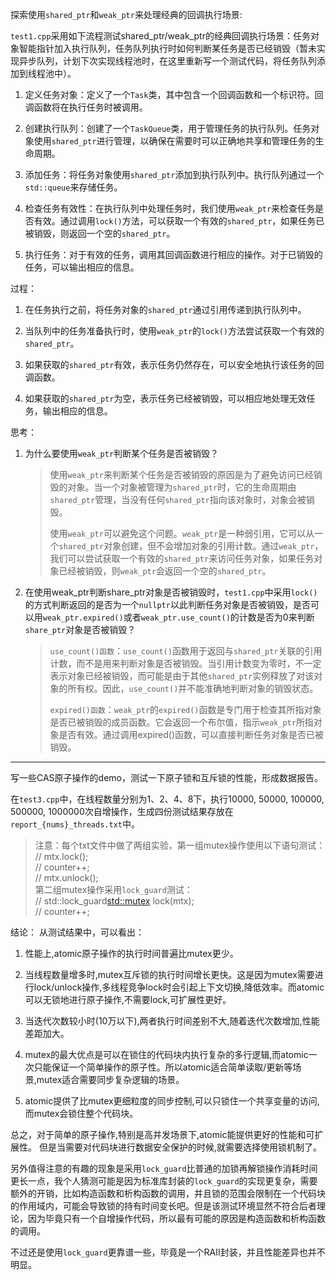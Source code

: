 探索使用`shared_ptr`和`weak_ptr`来处理经典的回调执行场景:<br>

`test1.cpp`采用如下流程测试shared_ptr/weak_ptr的经典回调执行场景：任务对象智能指针加入执行队列，任务队列执行时如何判断某任务是否已经销毁（暂未实现异步队列，计划下次实现线程池时，在这里重新写一个测试代码，将任务队列添加到线程池中）。<br>

1. 定义任务对象：定义了一个`Task`类，其中包含一个回调函数和一个标识符。回调函数将在执行任务时被调用。
   
2. 创建执行队列：创建了一个`TaskQueue`类，用于管理任务的执行队列。任务对象使用`shared_ptr`进行管理，以确保在需要时可以正确地共享和管理任务的生命周期。
   
3. 添加任务：将任务对象使用`shared_ptr`添加到执行队列中。执行队列通过一个`std::queue`来存储任务。
   
4. 检查任务有效性：在执行队列中处理任务时，我们使用`weak_ptr`来检查任务是否有效。通过调用`lock()`方法，可以获取一个有效的`shared_ptr`，如果任务已被销毁，则返回一个空的`shared_ptr`。
   
5. 执行任务：对于有效的任务，调用其回调函数进行相应的操作。对于已销毁的任务，可以输出相应的信息。

过程：<br>
1. 在任务执行之前，将任务对象的`shared_ptr`通过引用传递到执行队列中。
   
2. 当队列中的任务准备执行时，使用`weak_ptr`的`lock()`方法尝试获取一个有效的`shared_ptr`。
   
3. 如果获取的`shared_ptr`有效，表示任务仍然存在，可以安全地执行该任务的回调函数。
   
4. 如果获取的`shared_ptr`为空，表示任务已经被销毁，可以相应地处理无效任务，输出相应的信息。

思考：

1. 为什么要使用`weak_ptr`判断某个任务是否被销毁？
    > 使用`weak_ptr`来判断某个任务是否被销毁的原因是为了避免访问已经销毁的对象。当一个对象被管理为`shared_ptr`时，它的生命周期由`shared_ptr`管理，当没有任何`shared_ptr`指向该对象时，对象会被销毁。
    > 
    > 使用`weak_ptr`可以避免这个问题。`weak_ptr`是一种弱引用，它可以从一个`shared_ptr`对象创建，但不会增加对象的引用计数。通过`weak_ptr`，我们可以尝试获取一个有效的`shared_ptr`来访问任务对象，如果任务对象已经被销毁，则`weak_ptr`会返回一个空的`shared_ptr`。

2. 在使用weak_ptr判断share_ptr对象是否被销毁时，`test1.cpp`中采用`lock()`的方式判断返回的是否为一个`nullptr`以此判断任务对象是否被销毁，是否可以用`weak_ptr.expired()`或者`weak_ptr.use_count()`的计数是否为0来判断`share_ptr`对象是否被销毁？
    > `use_count()函数`：`use_count()`函数用于返回与`shared_ptr`关联的引用计数，而不是用来判断对象是否被销毁。当引用计数变为零时，不一定表示对象已经被销毁，而可能是由于其他`shared_ptr`实例释放了对该对象的所有权。因此，`use_count()`并不能准确地判断对象的销毁状态。
    > 
    > `expired()函数`：`weak_ptr`的`expired()`函数是专门用于检查其所指对象是否已被销毁的成员函数。它会返回一个布尔值，指示`weak_ptr`所指对象是否有效。通过调用expired()函数，可以直接判断任务对象是否已被销毁。

------

写一些CAS原子操作的demo，测试一下原子锁和互斥锁的性能，形成数据报告。

在`test3.cpp`中，在线程数量分别为1、2、4、8下，执行10000, 50000, 100000, 500000, 1000000次自增操作，生成四份测试结果存放在`report_{nums}_threads.txt`中。

> 注意：每个txt文件中做了两组实验，第一组mutex操作使用以下语句测试：<br>
>   // mtx.lock();<br>
>   // counter++;<br>
>   // mtx.unlock();<br>
>   第二组mutex操作采用`lock_guard`测试：<br>
>   // std::lock_guard<std::mutex> lock(mtx);<br>
>   // counter++;<br>

结论：
从测试结果中，可以看出：

1. 性能上,atomic原子操作的执行时间普遍比mutex更少。

2. 当线程数量增多时,mutex互斥锁的执行时间增长更快。这是因为mutex需要进行lock/unlock操作,多线程竞争lock时会引起上下文切换,降低效率。而atomic可以无锁地进行原子操作,不需要lock,可扩展性更好。

3. 当迭代次数较小时(10万以下),两者执行时间差别不大,随着迭代次数增加,性能差距加大。

4. mutex的最大优点是可以在锁住的代码块内执行复杂的多行逻辑,而atomic一次只能保证一个简单操作的原子性。所以atomic适合简单读取/更新等场景,mutex适合需要同步复杂逻辑的场景。

5. atomic提供了比mutex更细粒度的同步控制,可以只锁住一个共享变量的访问,而mutex会锁住整个代码块。

总之，对于简单的原子操作,特别是高并发场景下,atomic能提供更好的性能和可扩展性。 但是当需要对代码块进行数据安全保护的时候,就需要选择使用锁机制了。


另外值得注意的有趣的现象是采用`lock_guard`比普通的加锁再解锁操作消耗时间更长一点，我个人猜测可能是因为标准库封装的`lock_guard`的实现更复杂，需要额外的开销，比如构造函数和析构函数的调用，并且锁的范围会限制在一个代码块的作用域内，可能会导致锁的持有时间变长吧。但是该测试环境显然不符合后者理论，因为毕竟只有一个自增操作代码，所以最有可能的原因是构造函数和析构函数的调用。

不过还是使用`lock_guard`更靠谱一些，毕竟是一个RAII封装，并且性能差异也并不明显。